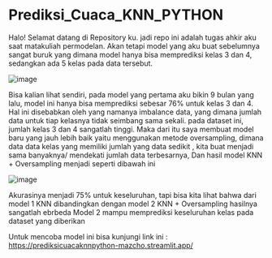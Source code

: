 # Prediksi_Cuaca_KNN_PYTHON
Halo! Selamat datang di Repository ku. jadi repo ini adalah tugas ahkir aku saat matakuliah permodelan. Akan tetapi model yang aku buat sebelumnya sangat buruk yang dimana model hanya bisa memprediksi kelas 3 dan 4, sedangkan ada 5 kelas pada data tersebut.

![image](https://github.com/Mazcho/Prediksi_Cuaca_KNN_PYTHON/assets/77985996/b51701d8-25e5-4c14-88d7-622de41a37e8)

Bisa kalian lihat sendiri, pada model yang pertama aku bikin 9 bulan yang lalu, model ini hanya bisa memprediksi sebesar 76% untuk kelas 3 dan 4. Hal ini disebabkan oleh yang namanya imbalance data, yang dimana jumlah data untuk tiap kelasnya tidak seimbang sama sekali.
pada dataset ini, jumlah kelas 3 dan 4 sangatlah tinggi.
Maka dari itu saya membuat model baru yang jauh lebih baik yaitu menggunakan metode oversampling, dimana data data kelas yang memiliki jumlah yang data sedikit , kita buat menjadi sama banyaknya/ mendekati jumlah data terbesarnya,
Dan hasil model KNN + Oversampling menjadi seperti dibawah ini

![image](https://github.com/Mazcho/Prediksi_Cuaca_KNN_PYTHON/assets/77985996/ff919c30-4886-467b-bbda-84ea31ecdf8c)

Akurasinya menjadi 75% untuk keseluruhan, tapi bisa kita lihat bahwa dari model 1 KNN dibandingkan dengan model 2 KNN + Oversampling hasilnya sangatlah ebrbeda
Model 2 mampu memprediksi keseluruhan kelas pada dataset yang diberikan

Untuk mencoba model ini bisa kunjungi link ini : https://prediksicuacaknnpython-mazcho.streamlit.app/
